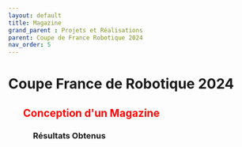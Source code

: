 ```yaml
---
layout: default
title: Magazine
grand_parent : Projets et Réalisations
parent: Coupe de France Robotique 2024
nav_order: 5
---
```


<h1><strong>Coupe France de Robotique 2024</strong></h1>

<h2 style="color: red; margin-left: 30px;"><strong>Conception d'un Magazine</strong></h2>

<h3 style="margin-left: 50px;"><strong>Résultats Obtenus</strong></h3>
